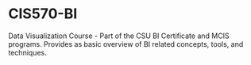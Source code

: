 # CIS570-BI
Data Visualization Course - Part of the CSU BI Certificate and MCIS programs. Provides as basic overview of BI related concepts,
tools, and techniques.

